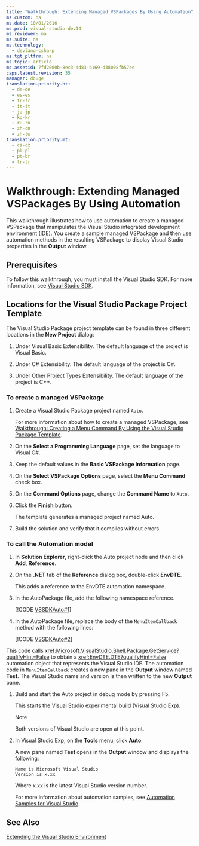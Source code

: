 ```yaml
---
title: "Walkthrough: Extending Managed VSPackages By Using Automation"
ms.custom: na
ms.date: 10/01/2016
ms.prod: visual-studio-dev14
ms.reviewer: na
ms.suite: na
ms.technology: 
  - devlang-csharp
ms.tgt_pltfrm: na
ms.topic: article
ms.assetid: 7fd2000b-8ec3-4d83-b169-d38008fb57ee
caps.latest.revision: 35
manager: douge
translation.priority.ht: 
  - de-de
  - es-es
  - fr-fr
  - it-it
  - ja-jp
  - ko-kr
  - ru-ru
  - zh-cn
  - zh-tw
translation.priority.mt: 
  - cs-cz
  - pl-pl
  - pt-br
  - tr-tr
---
```

# Walkthrough: Extending Managed VSPackages By Using Automation
This walkthrough illustrates how to use automation to create a managed VSPackage that manipulates the Visual Studio integrated development environment (IDE). You create a sample managed VSPackage and then use automation methods in the resulting VSPackage to display Visual Studio properties in the **Output** window.  
  
## Prerequisites  
 To follow this walkthrough, you must install the Visual Studio SDK. For more information, see [Visual Studio SDK](../Topic/Visual%20Studio%20SDK.md).  
  
## Locations for the Visual Studio Package Project Template  
 The Visual Studio Package project template can be found in three different locations in the **New Project** dialog:  
  
1.  Under Visual Basic Extensibility. The default language of the project is Visual Basic.  
  
2.  Under C# Extensibility. The default language of the project is C#.  
  
3.  Under Other Project Types Extensibility. The default language of the project is C++.  
  
### To create a managed VSPackage  
  
1.  Create a Visual Studio Package project named `Auto`.  
  
     For more information about how to create a managed VSPackage, see [Walkthrough: Creating a Menu Command By Using the Visual Studio Package Template](../Topic/Walkthrough:%20Creating%20a%20Menu%20Command%20By%20Using%20the%20Visual%20Studio%20Package%20Template.md).  
  
2.  On the **Select a Programming Language** page, set the language to Visual C#.  
  
3.  Keep the default values in the **Basic VSPackage Information** page.  
  
4.  On the **Select VSPackage Options** page, select the **Menu Command** check box.  
  
5.  On the **Command Options** page, change the **Command Name** to `Auto`.  
  
6.  Click the **Finish** button.  
  
     The template generates a managed project named Auto.  
  
7.  Build the solution and verify that it compiles without errors.  
  
### To call the Automation model  
  
1.  In **Solution Explorer**, right-click the Auto project node and then click **Add**, **Reference**.  
  
2.  On the **.NET** tab of the **Reference** dialog box, double-click **EnvDTE**.  
  
     This adds a reference to the EnvDTE automation namespace.  
  
3.  In the AutoPackage file, add the following namespace reference.  
  
     [!CODE [VSSDKAuto#1](../CodeSnippet/VS_Snippets_VSSDK/vssdkauto#1)]  
  
4.  In the AutoPackage file, replace the body of the `MenuItemCallback` method with the following lines:  
  
     [!CODE [VSSDKAuto#2](../CodeSnippet/VS_Snippets_VSSDK/vssdkauto#2)]  
  
 This code calls <xref:Microsoft.VisualStudio.Shell.Package.GetService?qualifyHint=False> to obtain a <xref:EnvDTE.DTE?qualifyHint=False> automation object that represents the Visual Studio IDE. The automation code in `MenuItemCallback` creates a new pane in the **Output** window named **Test**. The Visual Studio name and version is then written to the new **Output** pane.  
  
1.  Build and start the Auto project in debug mode by pressing F5.  
  
     This starts the Visual Studio experimental build (Visual Studio Exp).  
  
    > [!NOTE]
    >  Both versions of Visual Studio are open at this point.  
  
2.  In Visual Studio Exp, on the **Tools** menu, click **Auto**.  
  
     A new pane named **Test** opens in the **Output** window and displays the following:  
  
    ```  
    Name is Microsoft Visual Studio  
    Version is x.xx  
    ```  
  
     Where x.xx is the latest Visual Studio version number.  
  
     For more information about automation samples, see [Automation Samples for Visual Studio](http://www.microsoft.com/downloads/details.aspx?familyid=3ff9c915-30e5-430e-95b3-621dccd25150&displaylang=en).  
  
## See Also  
 [Extending the Visual Studio Environment](../Topic/Extending%20the%20Visual%20Studio%20Environment.md)
